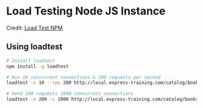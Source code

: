 # Load Testing Node JS Instance

Credit: [Load Test NPM](https://www.npmjs.com/package/loadtest)

## Using loadtest

```bash
# Install loadtest
npm install -g loadtest

# Run 10 concurrent connections & 200 requests per second
loadtest -c 10 --rps 200 http://local.express-training.com/catalog/books

# Send 200 requests 1000 concurrent connections
loadtest -n 200 -c 1000 http://local.express-training.com/catalog/books
```
